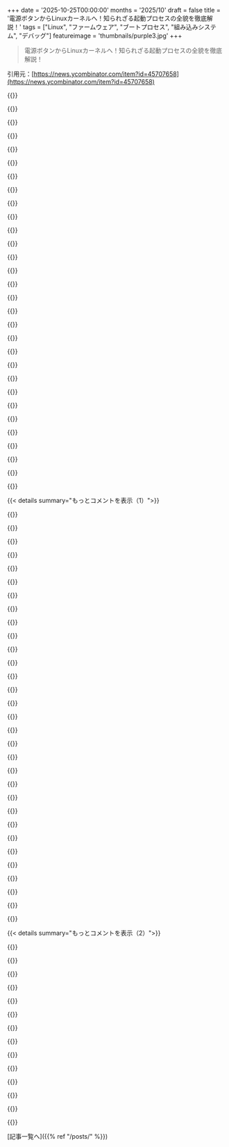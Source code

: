 +++
date = '2025-10-25T00:00:00'
months = '2025/10'
draft = false
title = '電源ボタンからLinuxカーネルへ！知られざる起動プロセスの全貌を徹底解説！'
tags = ["Linux", "ファームウェア", "ブートプロセス", "組み込みシステム", "デバッグ"]
featureimage = 'thumbnails/purple3.jpg'
+++

> 電源ボタンからLinuxカーネルへ！知られざる起動プロセスの全貌を徹底解説！

引用元：[https://news.ycombinator.com/item?id=45707658](https://news.ycombinator.com/item?id=45707658)




{{<matomeQuote body="UEFIはファームウェアのインターフェースであって、ファームウェア自体じゃないんだ。ファームウェアがマシンを起動させて、UEFI経由でそれにアクセスするってことだね。この記事はモダンなファームウェアの面白い部分を全部スキップしてる。ExitBootServices()を呼ぶ頃にはすでにLong Modeに入ってるから、Real ModeやProtected Modeを経由する必要もないって指摘も面白いな。" userName="nickelpro" createdAt="2025/10/26 00:30:16" color="#ff5733">}}




{{<matomeQuote body="ファームウェアこそ、誰も語らない真のIoTだね。無限の小さなコンピュータとコードが視界から隠れて動いてるのに、全然アップデートされてない。次のスノーデン・リークは、きっとこの「ファームウェア」って言葉でいっぱいになるだろうね。" userName="1oooqooq" createdAt="2025/10/26 12:39:53" color="#38d3d3">}}




{{<matomeQuote body="公開されてる情報からすると、NSAのツールの大部分は、こんな低レベルのファームウェアのバグを悪用してるみたいだね。俺のAsrockのファームウェアが、普通のLenovoとかと比べてどれだけ優れてるのか気になるよ。Appleだけは、このプロセスをロックダウンするために相当考えてると思うけどね。" userName="caycep" createdAt="2025/10/26 17:48:19" color="#785bff">}}




{{<matomeQuote body="ファームウェアに関する情報や、その開発方法がほとんどないってのは本当にひどいね。高等教育でも、まともに教えられてないし。" userName="tonetegeatinst" createdAt="2025/10/26 13:29:35" color="">}}




{{<matomeQuote body="昔、ファームウェアエンジニアだったんだけど、日々の開発プロセスは、その後のソフトウェアエンジニアと何も変わらなかったな。書いて、コンパイルして、テストして、繰り返す。そしてレビューに出して、同僚に批判されるか、たまに気の利いたフィードバックをもらうって感じだったね。ファームウェア開発は高等教育でも教えてるよ。「組み込みシステム」って名前でね。俺の経験だと、電気工学科が担当してて、CSの学生は避けてたけど。" userName="anthomtb" createdAt="2025/10/26 18:50:24" color="#ff5c5c">}}




{{<matomeQuote body="ファームウェアってどうやってテストするんだろう？普通のソフトウェアなら、LinuxやMacのボックスがサーバーと似てるし、Dockerで距離も縮められるけど。ファームウェアは全然違うよね。FreeRTOSにはPOSIXバックエンドがあるから、多少は助かるかも。ハードウェアエミュレータで動かせるかもしれないけど、一般的なデベロッパーの知識だと、テストしたいことの多くはテストできないように見えるな。ファームウェア開発のイテレーションは、ビルド→フラッシュ→シリアル接続でデバッグプリント確認、って感じだよね。" userName="mbac32768" createdAt="2025/10/26 21:20:40" color="#785bff">}}




{{<matomeQuote body="シリアルポート？それは恵まれた人向けだよ。俺たちみたいな肉体労働者は、使ってないGPIOを見つけて、LEDをはんだ付けして、好きなコードを点滅させるんだ。まあ、実際にLEDを点滅させたことはないけど、俺の引き出しにはあった裏技だよ。組み込みデバイスのデバッグで本当に最高なのは、JTAG付きの開発キットだね。高価なハードウェアとソフトウェアライセンスがあれば、gdbみたいなデバッグインターフェースが手に入るんだ。ブレークポイント、スタックトレース、WindowsやLinux、あるいはウェブブラウザをいじる時に当たり前だと思ってる良いものが全部ね。エミュレータもあったけど、俺はあんまり使わなかったな。エミュレーション環境をセットアップする頃には、最初のシリコンとデバッグボードが机にあったからね。" userName="anthomtb" createdAt="2025/10/27 15:13:39" color="#785bff">}}




{{<matomeQuote body="俺はファームウェアデベロッパーじゃないけど、彼らが作業してるところを見た感じだと、プリントデバッグに頼るだけじゃなくて、色々な豪華なテストキットやデバッグ計装、Software (chip scope?)とかを使ってデバッグしてるよ。もちろん、プリントデバッグも有効な方法だけど、もっと良い選択肢があるのは確かだね。" userName="waste_monk" createdAt="2025/10/27 05:35:00" color="#38d3d3">}}




{{<matomeQuote body="セキュリティ分野の人間として、今セキュリティの学位プログラムにいるんだけど、電気工学やコンピュータ工学の学位要件とかなり重なってるよ。基本的なMIPSアセンブリとかマイクロコントローラーのプログラミングを少しかじったことはあるけど、それをブートレベルのファームウェアとか、もっと複雑なものを制御するファームウェアと同じくらい複雑だとは思ってないな。組み込みは、俺が実際のハードウェアエンジニアリングに一番近づける場所だと思ってるんだけど、全てがこんなに複雑なことに衝撃を受けてるよ。" userName="tonetegeatinst" createdAt="2025/10/26 19:58:58" color="#45d325">}}




{{<matomeQuote body="興味あるなら組み込みプラットフォームのブートローダーを見てみろよ。従来のx86システムでUEFIを実装するファームウェアとだいたい同じ役割だよ。例えばRaspberry Piのbl1 (first stage boot loader) から始めるといい。Piのハードウェアはよく文書化されてるから、これを学ぶのにいい方法だよ。参照: https://github.com/raspberrypi/arm-trusted-firmware" userName="QuiEgo" createdAt="2025/10/26 14:27:59" color="#ff5733">}}




{{<matomeQuote body="コンピュータサイエンスじゃなく、電子工学の組み込みシステムコースでこれ習ったよ。UEFIに関する情報はかなりたくさんあって、TianoCoreはオープンソースだよ。俺は自分でUEFIブートローダーを実装して、マシンをブートさせるために解くゲームを作ったことすらあるんだぜ :)" userName="jdsnape" createdAt="2025/10/26 17:35:18" color="#ff33a1">}}




{{<matomeQuote body="ブートプロセス、特にUEFIについてもっと知りたいとこだったから、この記事を見た時嬉しかったんだ。でも、記事はステップを飛ばしすぎて、疑問ばかり増えて読むのやめたよ。例えば冒頭の“リセット直後、CPUはリセットベクタ0xFFFFFFF0にジャンプする”って何だよ？どうやってそのアドレスに命令があるのか説明がないじゃん。この記事は誰のために書かれたのか、マジで混乱するわ。" userName="7bit" createdAt="2025/10/26 10:39:24" color="">}}




{{<matomeQuote body="昔はフロントパネルのトグルスイッチでリセットベクタとジャンプ命令を設定してたんだよ。もっと真面目に言うと、現代のシステムでは、コンピュータの設計者がリセットベクタが不揮発性メモリ（EEPROMとかね）の領域を指すようにメモリマップを作って、そこにジャンプ命令を置いているんだ。なぜ間接的なアプローチなのかはCPUアーキテクチャの専門家に聞くべきだけど、CPUが色々な条件（割り込みとかリセットとか）でジャンプする場所のリストであるベクタテーブルがあるからじゃないかな。" userName="II2II" createdAt="2025/10/26 17:56:35" color="#785bff">}}




{{<matomeQuote body="参照している動画、見てみたいからリンク教えてくれない？" userName="mmh0000" createdAt="2025/10/26 17:09:01" color="">}}




{{<matomeQuote body="これについてもっとどこで読めるかな？" userName="MonaroVXR" createdAt="2025/10/26 03:42:50" color="">}}




{{<matomeQuote body="ここが参考になるよ: https://depletionmode.com/uefi-boot.html" userName="heromal" createdAt="2025/10/26 05:18:28" color="#785bff">}}




{{<matomeQuote body="これ見てみろよ: https://www.youtube.com/playlist?list=PLUFkSN0XLZ-ltETI20mpX...<br>ost2.fyiのコースは全部質が高いぜ。" userName="ghostpepper" createdAt="2025/10/27 00:28:21" color="#45d325">}}




{{<matomeQuote body="すごく良い記事だね！数ヶ月前、俺もLinuxの起動について書いたんだ。<br>IO側（ディスク上のもの、どうロードされるか）に焦点を当てたものだけど、ここにあるよ: https://blog.davidv.dev/posts/booting-x86-64/" userName="deivid" createdAt="2025/10/26 07:40:04" color="">}}




{{<matomeQuote body="うわー、すごい！ISOファイルが単一ファイルでFAT、bzImage、rootfsなどを含めるって説明と、ブートローダー、ddやgnome-disksみたいなソフトウェア、そしてこの記事とHNスレッドの記事を合わせたら、Linuxがどう起動して、どうやってhttpsやインターネットからインストールできるのか、ソフトウェアを使ってどうやってOSを根本的に変えられるのかがやっと理解できたよ。<br>魔法みたいだね。最近自分でLinux OSをビルドしようとして、bzImageやLinuxカーネル＋initramfsからISOイメージをどう作るかでめちゃくちゃイライラしたんだ。<br>でも何とか乗り越えて、1週間かけてLinuxの基礎についてたくさん学べたよ。本当に魅力的だね。<br>今は、TinyCoreLinuxのinitramfsとBuildrootのbzImageを混ぜてみたり、他の変なことを試しているんだ。<br>たまに仮想マシンでカーネルが動かなかったり、ユーザー空間が動かなかったりしたんだけど、今この投稿を書きながら気づいたよ。32bitと64bitの違いが原因だったんだ。<br>64bitカーネルに32bitのユーザー空間を合わせちゃったんだと思う。他にもいくつか問題があって、残りの髪を掻きむしりたくなったけど、それだけの価値はあったよ（最後はLLMの助けも借りたかも）。<br>今では全部理解できる。昔からコンピューターがどう動くのかゼロから学びたかったから、今では物事がどう動くのかすごく基本的なアイデアが掴めたよ。本当に複雑だね。<br>昨日ちょうど君みたいな記事を探していたから、まだトピックが新鮮なうちにこれを見つけられて本当に嬉しいよ。<br>ISOを自分でビルドしようとして本当にたくさんの問題に直面したんだ。1週間もかかったのは俺のスキル不足だったのかどうか分からないけど、もうISOをビルドするプロセスはそんなに気が重くないよ。それが何なのか知ったからね。<br>確かにスキル不足だったかもしれないけど、それを克服したよ。見逃したエラーからたくさん学べることがあると感じているけど、多分それは圧倒されすぎたからだろうね。<br>でも、今はうまくいく道と、それがなぜうまくいくのかの説明を知っているよ。自分のカスタムディストリビューションを作る能力にもっと自信が持てるようになったし、Linuxへの感謝がめちゃくちゃ大きくなったんだ。<br>まさに巨大なラビットホールだよ。Linuxのほとんどは文字通り「it just works」なんだ。Linuxは最高だね。" userName="Imustaskforhelp" createdAt="2025/10/26 14:14:32" color="#ff5733">}}




{{<matomeQuote body="Linuxと他のUnixシステム（BSDとか）の違いがどこから来るのか気になるね。" userName="3abiton" createdAt="2025/10/26 15:35:26" color="">}}




{{<matomeQuote body="ありがとう！図がたくさんあるのはいいね。" userName="zvmaz" createdAt="2025/10/26 16:34:23" color="">}}




{{<matomeQuote body="僕にとっては奇妙な記事だね。面白いトピックだけど、なぜhex（16進数）が何かって説明してるんだ？<br>このレベルの詳細に興味があるのにhexを知らない人っているのかな？多分考えすぎかな。<br>それと、僕の最大の疑問である「物理的な電源ボタンを押してからリセットベクタまでどうやって行くのか」については触れられてないね。<br>ハードウェア、物理、電子機器の中でその魔法がどう働くのか、知りたいな。" userName="dgrin91" createdAt="2025/10/26 02:29:14" color="#ff5c5c">}}




{{<matomeQuote body="HNはITプロフェッショナルだけが読んでるわけじゃないからね。<br>Linuxの起動に少し興味があっても、hex（16進数）について覚えている必要はないし、そもそも知らなかったりする人もいるだろうから。" userName="vixen99" createdAt="2025/10/26 07:44:21" color="">}}




{{<matomeQuote body="この記事の説明は中途半端だね。HEX値の説明をしてるかと思えば、起動プロセスの大事な情報がすっぽ抜けてる。水泳の例えで言うと「水は濡れてて、飛び込むと沈むし息はできない。で、体を動かせば泳げる」って感じで、説明が飛躍しすぎてるよ。" userName="7bit" createdAt="2025/10/26 10:42:51" color="#ff5733">}}




{{<matomeQuote body="もっと詳しい記事、誰か知らない？データシートを読みたくはないけど、今の記事よりはかなり詳細な情報が欲しいな。特にUEFI/BIOSより前の部分について知りたいんだ。" userName="zaxioms" createdAt="2025/10/26 03:29:07" color="">}}




{{<matomeQuote body="プロセッサの初期化手順は、多くのマイクロコントローラと似てるよ。<br>ざっくり言うと、RESET解除後にハードウェアが設定されて、ブートファームウェアにアクセスするんだ。オプションは3つあって、ROMがマッピングされてたり、I/Oピンで繋がってたり、CPU自体にプログラムされてたりする。Intelの詳しい情報はここを見てね。<br>https://binarydebt.wordpress.com/2018/10/06/how-does-an-x86-... や、プラットフォームごとの違いはここ。<br>https://electronics.stackexchange.com/a/726918" userName="tremon" createdAt="2025/10/26 13:53:03" color="#ff5733">}}




{{<matomeQuote body="GRUBが言及されてるけど、詳細がないね。<br>ここにいくつかの詳細があるよ。<br>https://www.pixelbeat.org/docs/disk/" userName="pixelbeat__" createdAt="2025/10/25 23:22:53" color="">}}




{{<matomeQuote body="トピック自体は面白いのに、なんかおばあちゃん向けみたいに簡単すぎる内容だね。" userName="nightshift1" createdAt="2025/10/25 23:46:39" color="">}}




{{<matomeQuote body="「電源が安定するとCPUはリアルモードにリセットされる。物理アドレスは(セグメント ＜＜ 4) + オフセットだよ」なんて説明があるのに、あなたのおばあちゃんって、この手のことに異常なくらい詳しいみたいだね。" userName="zahlman" createdAt="2025/10/25 23:49:40" color="">}}




{{<matomeQuote body="なんか記事のトーンが嫌いだな。この複雑な主題なら、対象読者はHEX値とか割り込みくらい知ってるべきだし、CPUレジスタの説明も「CPU内の小さなスロット。CPUが今使っている数字を保持する。」じゃ不十分だよ。興味あるなら、もっと良い説明を受けるべきだ。" userName="nightshift1" createdAt="2025/10/26 00:35:55" color="">}}




{{< details summary="もっとコメントを表示（1）">}}

{{<matomeQuote body="「レジスタはCPU内の小さなスロット。CPUが今使っている数字を保持する。」って説明の何が問題なの？X86レジスタがいつもレジスタファイル内の同じ場所に対応するわけじゃない、ってことまで言及すべきだとでも思ってるの？" userName="charcircuit" createdAt="2025/10/26 05:03:54" color="">}}




{{<matomeQuote body="別に悪い説明じゃないけど、これなら各ビットをclickableにして、詳細を見れるようにするとかすればいいのにね。サイトの制約か、作者のスタイルなんだろうけどさ。LLMがあれば、どんな知識レベルにも書き換えられるから、一番深いレベルで書いておくのが最適だと思うな。" userName="renewiltord" createdAt="2025/10/26 05:30:11" color="#ff5c5c">}}




{{<matomeQuote body="記事って読んでも全然疑問が解決しないこと多いよね。もうちょっと頑張れば、もっと読み応えのある記事になるのにっていつも思うよ。" userName="typpilol" createdAt="2025/10/26 00:59:58" color="">}}




{{<matomeQuote body="誰かもっと分かりやすい記事書かないかな？もしくは、既存の分かりやすい記事へのリンクでもいいから教えてほしいな。" userName="IOT_Apprentice" createdAt="2025/10/27 21:21:38" color="">}}




{{<matomeQuote body="“あと20%”って人によって違うからね。もっと詳しく知りたかったら本を読めばいいじゃん。archive.orgとかprogramming-motherfucker.comで無料で読める本もたくさんあるし。" userName="munchlax" createdAt="2025/10/26 07:38:11" color="">}}




{{<matomeQuote body="大学で習ったオーディエンス分析ってすごく大事だなって思う。何を知ってる前提で書くか、どんな専門用語を説明するかとかね。多くのテックライターが苦手としてるみたいだよね。" userName="Neywiny" createdAt="2025/10/26 00:48:05" color="#785bff">}}




{{<matomeQuote body="文字が薄すぎてスマホだと全然読めないよ。" userName="metabagel" createdAt="2025/10/25 23:23:31" color="">}}




{{<matomeQuote body="デスクトップブラウザでもデザインが酷いね。FirefoxやFirefox Mobileのリーダーモードを使えば、こういう時も快適に読めるよ。" userName="Brybry" createdAt="2025/10/25 23:44:02" color="">}}




{{<matomeQuote body="詳細レベルがめちゃくちゃで、読みにくいったらないね。レイアウトはシンプルだからリーダーモードが使えるのは助かるよ。Hexはbase 16って説明は、baseを理解してる人がbase 16を知らないなんてありえないでしょ。この記事の適当なアプローチそのものだね。著者名の0xkatoも同じ。TPM、PCRs、UEFI Secure Boot、ME pre-bootについても触れて欲しかったな。間違いは多いけど、ざっくりした概要だから許せるか。多分、大学1年生が書いたんだろうね。こんな記事が1位になるなんてマジで驚きだよ。" userName="jiveturkey" createdAt="2025/10/26 01:27:58" color="#ff33a1">}}




{{<matomeQuote body="これって昔のBIOSブートの話だよね。EFIブートローダーは全然違う動きをするんだよ。" userName="gmueckl" createdAt="2025/10/26 01:29:28" color="#ff33a1">}}




{{<matomeQuote body="GRUBがUEFIで動くときは、16ビットのCS、DS、SSレジスタをいじるんじゃなくて、UEFIのロードプロシージャを使うんだよ。" userName="okanat" createdAt="2025/10/26 02:22:01" color="#38d3d3">}}




{{<matomeQuote body="記事に役立つ提案が多いね。教育コンテンツはインタラクティブなスタイルの方が良さそうだよ。HNで高評価だった記事 https://www.nan.fyi/database があるんだけど、これは https://github.com/nandanmen/NotANumber っていうフレームワークで作られてるんだ。" userName="liqilin1567" createdAt="2025/10/26 02:29:20" color="#38d3d3">}}




{{<matomeQuote body="ビデオデバイスの初期化って、初期ブートと密接に関わってて、依存関係があるはずだよね？記事で全く触れられてないから、もっと知りたかったな。でも、それでもなかなか良い記事だね。" userName="superkuh" createdAt="2025/10/25 23:39:14" color="">}}




{{<matomeQuote body="ビデオデバイスはLinuxブートの依存関係じゃないよ。シリアルポートだけで十分動くし、ARM SoCでLinuxを立ち上げた人なら誰でもわかるはず。そんなに面白くもないしね。Linuxはフレームバッファのポインタとメタデータを受け取って、更新があればそこに書き込むだけなんだ。" userName="megous" createdAt="2025/10/25 23:57:16" color="#ff5733">}}




{{<matomeQuote body="もし本当に”面白い”ブートを見たければ、Raspberry Piのブート方法を調べてみてほしいな。ARMコアじゃなくビデオ／GPUコアからブートする、ユニークで異質なやつなんだ。秘密めいた未公開のアーキテクチャだよ。" userName="okanat" createdAt="2025/10/26 02:29:04" color="#45d325">}}




{{<matomeQuote body="最初のRpi（2B）を買ってあのブート方式を知った時、それが僕が最後に買ったRpiになったよ。笑。ありがたいことに、他のほとんどのデバイスはU-Bootを使ってるんだけどね。" userName="megous" createdAt="2025/10/26 13:38:13" color="">}}




{{<matomeQuote body="Linuxに限らず、POSTにはビデオデバイスのソフトウェア（BIOS Option ROMかUEFI GOP Drivers）が必要だよね？30年間PCを使ってきた経験ではそうだったんだけど、そうじゃないケースもあるのかな？編集：これはデスクトップマザーボードのファームウェアの話らしいね。一般的だけど、POSTの技術的な必須要件ではないみたいだ。" userName="superkuh" createdAt="2025/10/26 00:07:06" color="#38d3d3">}}




{{<matomeQuote body="AM4/AM5のマザーボードだと、ディスクリートGPUも統合GPUもなしで、APUじゃないGPUなしのCPUを使ってても、Linuxがちゃんとブートするのを見つけたよ。" userName="GreenVulpine" createdAt="2025/10/26 00:48:34" color="#ff5c5c">}}




{{<matomeQuote body="IBM PC互換機では必要だったけど、シリアルコンソールをサポートするUEFIでは必要ないんだよ。IBM PCはグラフィック出力前提で、Option ROMがとんでもないことしてたこともあった。「intel raid card」って聞くと、ROMにWin3.xが入ってたかもってやつを思い出してゾッとするね…。" userName="p_l" createdAt="2025/10/26 12:53:57" color="#785bff">}}




{{<matomeQuote body="Soekris（懐かしいな）って会社がx86のネットワークデバイスを出してたんだ。10/100のポートが4つで、ディスクはCFだった。あれはシリアルコンソールでしか操作できなかったよ、稼働後はSSHでね。今までで最高のルーターだったな。あと、2000年にWindowsがクラッシュした時はシリアルデバッガが使えたけど、今もできるのかな？" userName="edoceo" createdAt="2025/10/26 01:29:05" color="#785bff">}}




{{<matomeQuote body="みんなまだドライバー開発が必要だからね。Windows PCをシリアルポート経由でカーネルデバッグインターフェースを公開するように設定できるんだ。詳しくはこちら: https://learn.microsoft.com/en-us/windows-hardware/drivers/d..." userName="okanat" createdAt="2025/10/26 02:25:27" color="#ff33a1">}}




{{<matomeQuote body="もし海賊版でも見つけられるなら、これはすごい参考書だよ。90年代半ばに俺はこれをLinuxのソースと一緒に使って、自分のOSを作ったんだ：https://www.amazon.com/-/he/Developing-32-Bit-Operating-Syst..." userName="qingcharles" createdAt="2025/10/26 02:23:47" color="#785bff">}}




{{<matomeQuote body="これはIBM PCに限定される話だね。ずっとMDAやCGA、その後はVGAの存在を前提にしてたからさ。でもUEFIはそういうのを全然要求しないし、グラフィカルモードでもテキストモード（VT-UTF8ってやつ）でも動かせるUIフレームワークをサポートしてるよ。" userName="p_l" createdAt="2025/10/26 13:02:12" color="#785bff">}}




{{<matomeQuote body="それは昔のPCハードウェア（1994～1998年頃）で、Linuxが始まったばかりの頃の話だよ。SVGA+の高解像度ビデオ初期化は、ブートローダーがCPUを32ビットモードに切り替える前だと、16ビットモードでやる方が楽だったんだ。GRUBがこの切り替えをやってたから、ビデオ初期化もGRUBの担当になったわけ。1998年以降はGPUメーカーも32ビットでの初期化をサポートしたけど、その古いハードウェアを使ってるユーザーが多かったから、GRUBにこの責任が定着しちゃったんだよね。" userName="phendrenad2" createdAt="2025/10/26 07:31:55" color="#ff33a1">}}




{{<matomeQuote body="リセットベクタからわかるように、80286とその後のCPUは実際にはアンリアルモードで起動するんだ。80386だとコードセグメントのベースアドレスは0xffff0000なんだけど、これは16ビットのCSレジスタを4ビットシフトしただけじゃ得られない値だよね。ディスクリプタキャッシュがリセット時に正しい値でロードされるだけなんだ。リアルモードでCSに書き込むと、キャッシュされた値はCS * 16で上書きされちゃうよ。" userName="gldrk" createdAt="2025/10/26 05:01:03" color="#45d325">}}




{{<matomeQuote body="これもちょっと違うな。アンリアルモードってそういう意味じゃないよ。アンリアルモードは32ビットのデータセグメントの制限であって、コードセグメントの制限じゃないんだ。このケースだと、コードセグメントはまだ16ビット制限だけど、ディスクリプタキャッシュ内のベースアドレスが、リアルモードで普通に想定される範囲の外にあるだけなんだ。" userName="messe" createdAt="2025/10/26 14:29:32" color="#785bff">}}




{{<matomeQuote body="これを読むと、x86やLinuxのブートチェーンって、どれだけ昔からの慣習が積み重なって、後方互換性のためだけに繋がってるのか、改めて痛感するね。" userName="ramanvarma" createdAt="2025/10/26 06:21:43" color="">}}




{{<matomeQuote body="UEFIのポイントを言うなら、最初の3つのセクションをスキップして、カーネルが64ビットモード（”ロングモード”）で直接起動できるってことを言わないとダメでしょ。ページングとかフレームバッファとか、ブートドライブからファイル読む機能とか、全部最初から設定済みなんだから。GRUBなんて全く必要なくなるんだよ。" userName="phendrenad2" createdAt="2025/10/26 07:26:56" color="#ff33a1">}}




{{<matomeQuote body="これだよな。俺ももう10年くらいGRUBもBIOSも見てないし触ってないわ。" userName="rollcat" createdAt="2025/10/26 12:42:45" color="">}}




{{<matomeQuote body="電源ボタンが本当にCPUを直接起動させてるのか、ちょっと疑問に思うんだよね。Intel Management EngineとかAMDの同等品みたいな、常に動いてるCPUが電源ボタンの信号を受け取って、メインCPUを起動させてるんじゃないかな、って考えてもおかしくないし。" userName="gblargg" createdAt="2025/10/26 09:10:56" color="#45d325">}}

{{</details>}}




{{< details summary="もっとコメントを表示（2）">}}

{{<matomeQuote body="それって多分、エンベデッドコントローラーの仕事だよ。ブートローダーがCPUを起動させるよりも前の段階にあるやつだね。Chromebookだと、その部分はcorebootブートローダーと一緒にオープンソースになってるよ。URLもある：https://chromium.googlesource.com/chromiumos/platform/ec/+/H..." userName="panny" createdAt="2025/10/26 09:27:14" color="#785bff">}}




{{<matomeQuote body="このコメントは少し遅れたけど、みんなにとって面白いかもね。タイトルは「OSなしでアセンブリプログラミング」だけど、初期の起動プロセスがどう動くか、どうやってそれに触れるかについて、すごく良い洞察を与えてくれるよ。作者さんに感謝！URL: https://www.youtube.com/watch?v=ZFHnbozz7b4" userName="gosub100" createdAt="2025/10/27 00:11:21" color="#785bff">}}




{{<matomeQuote body="このトピックに関連して、ブートプロセス全体のコードを置き換える一番良い方法って何？信用できないプロバイダーからもらったシステムをクリーンにするとき、低レベルに隠されたマルウェア対策として役立つよね。BIOSからディスクをワイプしたり、Live USBから“fwupdmgr update”を実行してマザーボードファームウェアを更新してからOSを再インストールしたりもできるけど、これで完全にシステムがクリアされるか、よく分からないんだ。" userName="aborsy" createdAt="2025/10/26 03:30:53" color="#ff5733">}}




{{<matomeQuote body="この記事は、CPUがReal Modeに入る前に密かに実行する、マイクロコードのロードや検証といったことをカバーしてないね。" userName="Dwedit" createdAt="2025/10/26 18:21:08" color="">}}




{{<matomeQuote body="ネガティブなコメントが多いから、非専門家として、LLMに同じタイトルの記事を生成させてみたんだ。そしたら、この記事よりも分かりやすくて技術的にも正確だったと思うよ。実際、LLMにその記事とこの記事、それにネガティブなコメントを比較させたんだ。どんな技術ブログの作者も、投稿前にLLMを使って、ギャップや矛盾がないか確認すべきだね。" userName="ra1231963" createdAt="2025/10/26 14:33:50" color="#ff5c5c">}}




{{<matomeQuote body="ARMや多くの非x86アーキテクチャでは、たいてい一連のブートローダーを使ってRAMを起動させたり、ハードウェアの一部をウェイクアップしたり、デバイストゥリーB L O B S（Device Tree blobs）を読み込んでハードウェア構成を把握したりするよ。" userName="e-dant" createdAt="2025/10/26 03:01:36" color="#ff5733">}}




{{<matomeQuote body="詳しい解説ありがとう！ARM版もぜひ見てみたいな！" userName="a022311" createdAt="2025/10/26 12:06:54" color="#ff5733">}}




{{<matomeQuote body="Facebookの面接で「Linuxサーバーの起動プロセスを説明して」って聞かれたのを思い出したよ。全然ヒントなしで「大事だと思う詳細を話して」ってだけだったな。結局、ダブリンには行かなかったけど、まあ、あの時は縁がなかったってことかな。" userName="darkwater" createdAt="2025/10/26 09:30:09" color="">}}




{{<matomeQuote body="昔ながらのハッカー魂と、物事を説明してくれる独立系ブログがHacker Newsのトップに上がってるの、いいね。うんざりするようなエージェントだの、雰囲気だのって話から変わって、こういうのが出てくるのは大歓迎だわ。" userName="neoattikos" createdAt="2025/10/26 01:02:06" color="">}}




{{<matomeQuote body="Hacker Newsのトップ5にこの3つの記事が入ってるのって面白いね。<br>今日は「低レベル技術への感謝デー」って感じかな。<br>  * The Linux Boot Process: From Power Button to Kernel<br>  * The Journey Before main()<br>  * How programs get run: ELF binaries (2015) (lwn.net)" userName="hamasho" createdAt="2025/10/26 00:16:47" color="#ff5c5c">}}




{{<matomeQuote body="マジで待望だったよ！最近のHNはAIニュースの広告みたいになってたからさ。<br>iOS/Androidシステム向けの低レベルな詳細情報って誰か知らない？みんな家に使ってないスマホがいくつかあるだろうし、ハックしたり勉強したりするのに良いDUTになると思うんだ。RFサブシステムがどう動くかとか、SDRとして再利用する方法とか、すごく知りたいな。" userName="rramadass" createdAt="2025/10/26 06:35:55" color="#ff5733">}}




{{<matomeQuote body="本当に新鮮な変化だよね、同意するよ。<br>AppleやAndroidは勧められないけど、PinePhoneにはits SoC（Allwinner A64）の低レベルドキュメントがあるよ。Apache NuttxがPPに移植されたチュートリアルシリーズも良いね。初期の一つはこれ: https://lupyuen.org/articles/uboot<br>まだブートプロセスも無線チップの機能も理解できてないけど、無線チップはモバイルネットワーク接続のためにライセンスされてるから、かなりロックダウンされてると思うな。大抵、正体不明のバイナリブロブが動いてるだけだよ。" userName="whitehexagon" createdAt="2025/10/26 19:54:19" color="#ff5733">}}




{{<matomeQuote body="いいね、ありがとう。<br>僕がこの分野に触れたのはHarald WelteのOpenMokoの仕事がきっかけだったな（古いのがまだどこかにあるよ）。でもiPhone/Androidの登場で追いつけてないや。Haraldの古くてもまだ役立つプレゼン「Anatomy of smartphone hardware: Dissecting contemporary cellphone hardware」はこれね: https://media.ccc.de/v/25c3-3008-en-anatomy_of_smartphone_ha...<br>あと、Roger Yeの古い本「Embedded Programming with Android: Bringing Up an Android System from Scratch」もかなり役立つと思うよ。" userName="rramadass" createdAt="2025/10/27 03:50:22" color="#ff5733">}}

{{</details>}}



[記事一覧へ]({{% ref "/posts/" %}})
